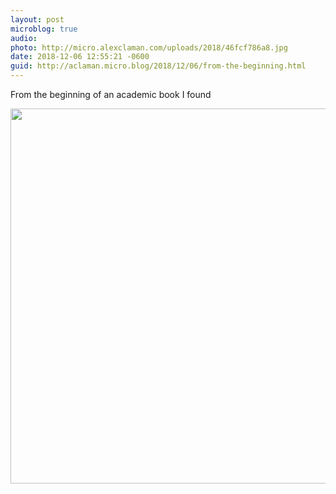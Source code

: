 ```yaml
---
layout: post
microblog: true
audio: 
photo: http://micro.alexclaman.com/uploads/2018/46fcf786a8.jpg
date: 2018-12-06 12:55:21 -0600
guid: http://aclaman.micro.blog/2018/12/06/from-the-beginning.html
---
```

From the beginning of an academic book I found

<img src="http://micro.alexclaman.com/uploads/2018/46fcf786a8.jpg" width="600" height="600" alt="" />
